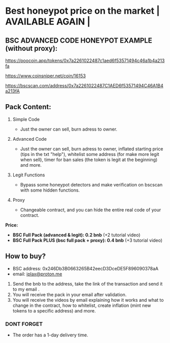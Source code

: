 # Best honeypot price on the market | AVAILABLE AGAIN |

## BSC ADVANCED CODE HONEYPOT EXAMPLE (without proxy): 
https://poocoin.app/tokens/0x7a2261022487c1aed6f53571494c46a1b4a213fa

https://www.coinsniper.net/coin/16153

https://bscscan.com/address/0x7a2261022487C1AED6f53571494C46A1B4a213fA


## Pack Content: 

1. Simple Code
    - Just the owner can sell, burn adress to owner.
    
2. Advanced Code
    - Just the owner can sell, burn adress to owner, inflated starting price (tips in the txt "help"), whitelist some address (for make more legit when sell), timer for ban sales (the token is legit at the beginning) and more.
   
3. Legit Functions
    - Bypass some honeypot detectors and make verification on bscscan with some hidden functions.
4. Proxy
    - Changeable contract, and you can hide the entire real code of your contract.
      
****Price**:**

- **BSC Full Pack (advanced & legit): 0.2 bnb**  (+2 tutorial video)
- **BSC Full Pack PLUS (bsc full pack + proxy): 0.4 bnb**  (+3 tutorial video)


## How to buy?
- BSC address: 0x246Db3B0663265B42eecD3DceDE5F896090378aA 
- email: iplax@proton.me


1. Send the bnb to the address, take the link of the transaction and send it to my email .
2. You will receive the pack in your email after validation.
3. You will receive the videos by email explaining how it works and what to change in the contract, how to whitelist, create inflation (mint new tokens to a specific address) and more.


### DONT FORGET

- The order has a 1-day delivery time.

